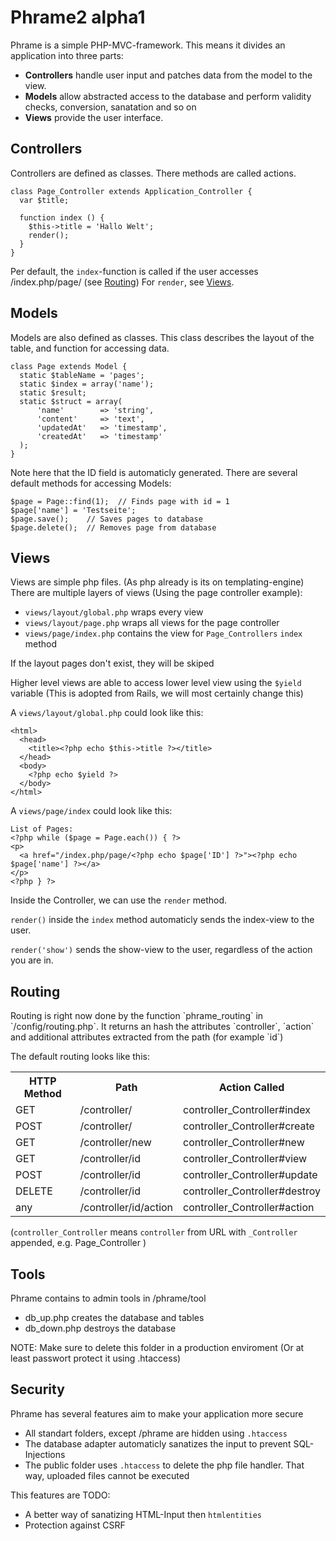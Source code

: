 Phrame2 alpha1
==============

Phrame is a simple PHP-MVC-framework. This means it divides an application into three parts:

- **Controllers** handle user input and patches data from the model to the view.
- **Models** allow abstracted access to the database and perform validity checks, conversion, sanatation and so on
- **Views** provide the user interface.

<h2 id="Controllers">Controllers</h2>
Controllers are defined as classes. There methods are called actions.

    class Page_Controller extends Application_Controller {
      var $title;
    
      function index () {
        $this->title = 'Hallo Welt';
        render();
      }
    }

Per default, the `index`-function is called if the user accesses /index.php/page/ (see [Routing](#Routing))
For `render`, see [Views](#Views).

<h2 id="Models">Models</h2>
Models are also defined as classes. This class describes the layout of the table, and function for accessing data.

    class Page extends Model {
      static $tableName = 'pages';
      static $index = array('name');
      static $result;
      static $struct = array(
          'name'        => 'string',
          'content'     => 'text',
          'updatedAt'   => 'timestamp',
          'createdAt'   => 'timestamp'
      );
    }

Note here that the ID field is automaticly generated.
There are several default methods for accessing Models:

    $page = Page::find(1);  // Finds page with id = 1
    $page['name'] = 'Testseite';
    $page.save();    // Saves pages to database
    $page.delete();  // Removes page from database


<h2 id="Views">Views</h2>
Views are simple php files. (As php already is its on templating-engine)
There are multiple layers of views (Using the page controller example):

- `views/layout/global.php` wraps every view
- `views/layout/page.php` wraps all views for the page controller
- `views/page/index.php` contains the view for `Page_Controllers` `index` method

If the layout pages don't exist, they will be skiped

Higher level views are able to access lower level view using the `$yield` variable (This is adopted from
Rails, we will most certainly change this)

A `views/layout/global.php` could look like this:

    <html>
      <head>
        <title><?php echo $this->title ?></title>
      </head>
      <body>
        <?php echo $yield ?>
      </body>
    </html>
    
A `views/page/index` could look like this:

    List of Pages:
    <?php while ($page = Page.each()) { ?>
    <p>
      <a href="/index.php/page/<?php echo $page['ID'] ?>"><?php echo $page['name'] ?></a>
    </p>
    <?php } ?>

Inside the Controller, we can use the `render` method.

`render()` inside the `index` method automaticly sends the index-view to the user.

`render('show')` sends the show-view to the user, regardless of the action you are in.

<h2 id="Routing">Routing</h2>
Routing is right now done by the function `phrame_routing` in `/config/routing.php`. It returns an
hash the attributes `controller`, `action` and additional attributes extracted from the path (for example
`id`)

The default routing looks like this:

<table>
  <tr><th>HTTP Method</th> <th>Path</th>                  <th>Action Called</th></tr>
  <tr><td>GET</td>         <td>/controller/</td>          <td>controller_Controller#index</td></tr>
  <tr><td>POST</td>        <td>/controller/</td>          <td>controller_Controller#create</td></tr>
  <tr><td>GET</td>         <td>/controller/new</td>       <td>controller_Controller#new</td></tr>
  <tr><td>GET</td>         <td>/controller/id</td>        <td>controller_Controller#view</td></tr>
  <tr><td>POST</td>        <td>/controller/id</td>        <td>controller_Controller#update</td></tr>
  <tr><td>DELETE</td>      <td>/controller/id</td>        <td>controller_Controller#destroy</td></tr>
  <tr><td>any</td>         <td>/controller/id/action</td> <td>controller_Controller#action</td></tr>
</table>

(`controller_Controller` means `controller` from URL with `_Controller` appended, e.g. Page_Controller )

<h2 id="Tools">Tools</h2>
Phrame contains to admin tools in /phrame/tool

- db_up.php creates the database and tables
- db_down.php destroys the database

NOTE: Make sure to delete this folder in a production enviroment (Or at least passwort protect it using .htaccess)

<h2 id="Security">Security</h2>
Phrame has several features aim to make your application more secure

- All standart folders, except /phrame are hidden using `.htaccess`
- The database adapter automaticly sanatizes the input to prevent SQL-Injections
- The public folder uses `.htaccess` to delete the php file handler. That way, uploaded files cannot be executed

This features are TODO:

- A better way of sanatizing HTML-Input then `htmlentities`
- Protection against CSRF